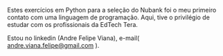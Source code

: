 Estes exercícios em Python para a seleção do Nubank foi o meu primeiro contato com uma linguagem de programação.
Aqui, tive o privilégio de estudar com os profissionais da EdTech Tera.

Estou no linkedin (Andre Felipe Viana), e-mail( andre.viana.felipe@gmail.com ).

